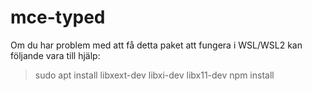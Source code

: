 # mce-typed

Om du har problem med att få detta paket att fungera i WSL/WSL2 kan följande vara till hjälp:

> sudo apt install libxext-dev libxi-dev libx11-dev
> npm install
